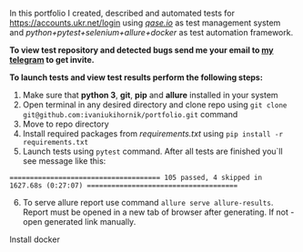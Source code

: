 In this portfolio I created, described and automated tests for https://accounts.ukr.net/login using [_qase.io_](https://qase.io/) as test management system and _python+pytest+selenium+allure+docker_ as test automation framework.

**To view test repository and detected bugs send me your email to [my telegram](https://t.me/igor_telgram) to get invite.**

**To launch tests and view test results perform the following steps:**
1. Make sure that **python 3**, **git**, **pip** and **allure** installed in your system
2. Open terminal in any desired directory and clone repo using ```git clone git@github.com:ivaniukihornik/portfolio.git``` command
3. Move to repo directory
4. Install required packages from _requirements.txt_ using ```pip install -r requirements.txt```
5. Launch tests using ```pytest``` command. After all tests are finished you`ll see message like this:

```===================================== 105 passed, 4 skipped in 1627.68s (0:27:07) =====================================```

6. To serve allure report use command ```allure serve allure-results```. Report must be opened in a new tab of browser after generating. If not - open generated link manually.


Install docker
